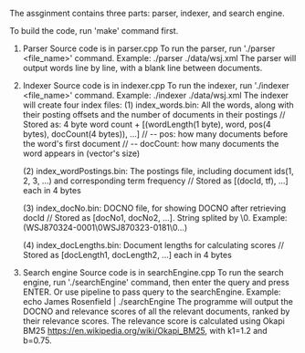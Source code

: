 The assginment contains three parts: parser, indexer, and search engine.

To build the code, run 'make' command first.


1. Parser
Source code is in parser.cpp
To run the parser, run './parser <file_name>' command. Example: ./parser ./data/wsj.xml
The parser will output words line by line, with a blank line between documents.


2. Indexer
Source code is in indexer.cpp
To run the indexer, run './indexer <file_name>' command. Example: ./indexer ./data/wsj.xml
The indexer will create four index files:
    (1) index_words.bin: All the words, along with their posting offsets and the number of documents in their postings
		// Stored as: 4 byte word count + [(wordLength(1 byte), word, pos(4 bytes), docCount(4 bytes)), ...]
		// -- pos: how many documents before the word's first document
		// -- docCount: how many documents the word appears in (vector's size) 

    (2) index_wordPostings.bin: The postings file, including document ids(1, 2, 3, ...) and corresponding term frequency
		// Stored as [(docId, tf), ...] each in 4 bytes 
    
    (3) index_docNo.bin: DOCNO file, for showing DOCNO after retrieving docId
        // Stored as [docNo1, docNo2, ...]. String splited by \0. Example: (WSJ870324-0001\0WSJ870323-0181\0...)

    (4) index_docLengths.bin: Document lengths for calculating scores
        // Stored as [docLength1, docLength2, ...] each in 4 bytes


3. Search engine
Source code is in searchEngine.cpp
To run the search engine, run './searchEngine' command, then enter the query and press ENTER.
Or use pipeline to pass query to the searchEngine. Example: echo James Rosenfield | ./searchEngine
The programme will output the DOCNO and relevance scores of all the relevant documents, ranked by their relevance scores.
The relevance score is calculated using Okapi BM25 https://en.wikipedia.org/wiki/Okapi_BM25, with k1=1.2 and b=0.75.
